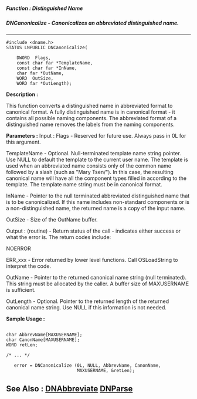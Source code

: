 ##### Function : Distinguished Name
##### DNCanonicalize - Canonicalizes an abbreviated distinguished name.
---
```
#include <dname.h>
STATUS LNPUBLIC DNCanonicalize(

	DWORD  Flags,
	const char far *TemplateName,
	const char far *InName,
	char far *OutName,
	WORD  OutSize,
	WORD far *OutLength);
```
**Description :**

This function converts a distinguished name in abbreviated format to canonical 
format.  A fully distinguished name is in canonical format - it contains all 
possible naming components.  The abbreviated format of a distinguished name 
removes the labels from the naming components.

**Parameters :**
Input :
Flags  -  Reserved for future use.  Always pass in 0L for this argument.

TemplateName  -  Optional.  Null-terminated template name string pointer.  Use NULL to default the template to the current user name.  The template is used when an abbreviated name consists only of the common name followed by a slash (such as "Mary Tsen/").  In this case, the resulting canonical name will have all the component types filled in according to the template.  The template name string must be in canonical format.

InName  -  Pointer to the null terminated abbreviated distinguished name that is to be canonicalized.  If this name includes non-standard components or is a non-distinguished name, the returned name is a copy of the input name.

OutSize  -  Size of the OutName buffer.

Output :
(routine)  -  Return status of the call - indicates either success or what the error is. The return codes include:

NOERROR

ERR_xxx - Error returned by lower level functions.  Call OSLoadString to interpret the code.


OutName  -  Pointer to the returned canonical name string (null terminated).  This string must be allocated by the caller.  A buffer size of MAXUSERNAME is sufficient.

OutLength  -  Optional.  Pointer to the returned length of the returned canonical name string.  Use NULL if this information is not needed.


**Sample Usage :**
```
     
char AbbrevName[MAXUSERNAME]; 
char CanonName[MAXUSERNAME];
WORD retLen;  

/* ... */

   error = DNCanonicalize (0L, NULL, AbbrevName, CanonName, 
                           MAXUSERNAME, &retLen);     
```
**See Also :**
[DNAbbreviate](/domino-c-api-docs/reference/Func/DNAbbreviate)
[DNParse](/domino-c-api-docs/reference/Func/DNParse)
---
